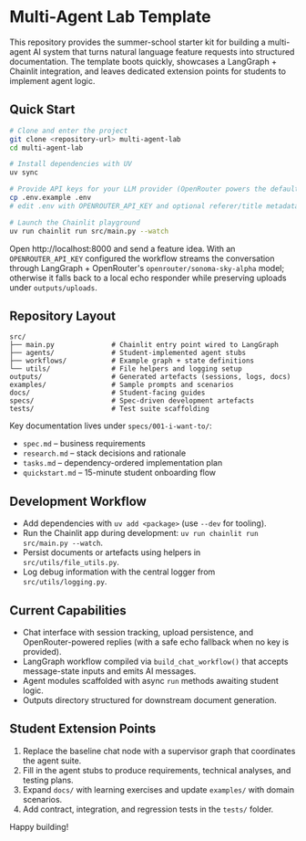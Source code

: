 # Multi-Agent Lab Template

This repository provides the summer-school starter kit for building a multi-agent AI system that turns natural language feature requests into structured documentation. The template boots quickly, showcases a LangGraph + Chainlit integration, and leaves dedicated extension points for students to implement agent logic.

## Quick Start

```bash
# Clone and enter the project
git clone <repository-url> multi-agent-lab
cd multi-agent-lab

# Install dependencies with UV
uv sync

# Provide API keys for your LLM provider (OpenRouter powers the default chat)
cp .env.example .env
# edit .env with OPENROUTER_API_KEY and optional referer/title metadata

# Launch the Chainlit playground
uv run chainlit run src/main.py --watch
```

Open http://localhost:8000 and send a feature idea. With an `OPENROUTER_API_KEY` configured the workflow streams the conversation through LangGraph + OpenRouter's `openrouter/sonoma-sky-alpha` model; otherwise it falls back to a local echo responder while preserving uploads under `outputs/uploads`.

## Repository Layout

```
src/
├── main.py              # Chainlit entry point wired to LangGraph
├── agents/              # Student-implemented agent stubs
├── workflows/           # Example graph + state definitions
└── utils/               # File helpers and logging setup
outputs/                 # Generated artefacts (sessions, logs, docs)
examples/                # Sample prompts and scenarios
docs/                    # Student-facing guides
specs/                   # Spec-driven development artefacts
tests/                   # Test suite scaffolding
```

Key documentation lives under `specs/001-i-want-to/`:
- `spec.md` – business requirements
- `research.md` – stack decisions and rationale
- `tasks.md` – dependency-ordered implementation plan
- `quickstart.md` – 15-minute student onboarding flow

## Development Workflow

- Add dependencies with `uv add <package>` (use `--dev` for tooling).
- Run the Chainlit app during development: `uv run chainlit run src/main.py --watch`.
- Persist documents or artefacts using helpers in `src/utils/file_utils.py`.
- Log debug information with the central logger from `src/utils/logging.py`.

## Current Capabilities

- Chat interface with session tracking, upload persistence, and OpenRouter-powered replies (with a safe echo fallback when no key is provided).
- LangGraph workflow compiled via `build_chat_workflow()` that accepts message-state inputs and emits AI messages.
- Agent modules scaffolded with async `run` methods awaiting student logic.
- Outputs directory structured for downstream document generation.

## Student Extension Points

1. Replace the baseline chat node with a supervisor graph that coordinates the agent suite.
2. Fill in the agent stubs to produce requirements, technical analyses, and testing plans.
3. Expand `docs/` with learning exercises and update `examples/` with domain scenarios.
4. Add contract, integration, and regression tests in the `tests/` folder.

Happy building!
